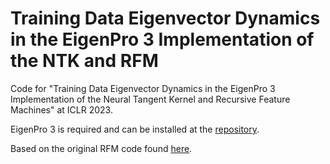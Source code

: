 # Training Data Eigenvector Dynamics in the EigenPro 3 Implementation of the NTK and RFM
Code for "Training Data Eigenvector Dynamics in the EigenPro 3 Implementation of the Neural Tangent Kernel and Recursive Feature Machines" at ICLR 2023.

EigenPro 3 is required and can be installed at the [repository](https://github.com/EigenPro/EigenPro3/).

Based on the original RFM code found [here](https://github.com/aradha/recursive_feature_machines/).
